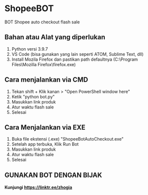 # ShopeeBOT
BOT Shopee auto checkout flash sale

## Bahan atau Alat yang diperlukan
1. Python versi 3.9.7
2. VS Code (bisa gunakan yang lain seperti ATOM, Sublime Text, dll)
3. Install Mozila Firefox dan pastikan path defaultnya (C:\Program Files\Mozilla Firefox\firefox.exe) 

## Cara menjalankan via CMD
1. Tekan shift + Klik kanan > "Open PowerShell window here"
2. Ketik "python bot.py"
3. Masukkan link produk
4. Atur waktu flash sale
5. Selesai

## Cara Menjalankan via EXE
1. Buka file ekstensi (.exe) "ShopeeBotAutoCheckout.exe"
2. Setelah app terbuka, Klik Run Bot
3. Masukkan link produk
4. Atur waktu flash sale
5. Selesai


## GUNAKAN BOT DENGAN BIJAK
#### Kunjungi https://linktr.ee/zhogia

